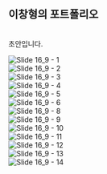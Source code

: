 ## 이창형의 포트폴리오
<br>
초안입니다.<br>

![Slide 16_9 - 1](https://github.com/user-attachments/assets/a5faea3a-7a2c-478f-8a02-59205c48836f)<br>
![Slide 16_9 - 2](https://github.com/user-attachments/assets/c5f4123c-93f1-4f71-9117-c0602a20edfa)<br>
![Slide 16_9 - 3](https://github.com/user-attachments/assets/ef6780a6-55ef-4a26-bc73-1a170fe28045)<br>
![Slide 16_9 - 4](https://github.com/user-attachments/assets/7097dfba-6b51-48f7-a10e-4214df3458ff)<br>
![Slide 16_9 - 5](https://github.com/user-attachments/assets/806bb659-e183-491d-8ffb-cc28cff1680a)<br>
![Slide 16_9 - 6](https://github.com/user-attachments/assets/06ce4df6-37aa-4419-af8b-e4ad5cc03ba2)<br>
![Slide 16_9 - 8](https://github.com/user-attachments/assets/2c4e4da5-dac4-4c61-89a5-01f1e22d3135)<br>
![Slide 16_9 - 9](https://github.com/user-attachments/assets/b4ed38b7-3bac-4bab-9a56-8e4627c46f89)<br>
![Slide 16_9 - 10](https://github.com/user-attachments/assets/a8b08068-bb22-4a31-9f4f-9bb34609a004)<br>
![Slide 16_9 - 11](https://github.com/user-attachments/assets/7bf93c74-60f0-414f-a1d3-170e1dd91ab1)<br>
![Slide 16_9 - 12](https://github.com/user-attachments/assets/73cdab02-af48-45b9-81ac-052445e03965)<br>
![Slide 16_9 - 13](https://github.com/user-attachments/assets/3bde9792-e549-4537-9880-86a2bd73cc58)<br>
![Slide 16_9 - 14](https://github.com/user-attachments/assets/b49ba995-3779-4b91-87eb-75005010c474)<br>
